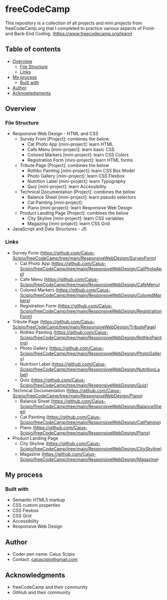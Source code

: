 # freeCodeCamp
This repository is a collection of all projects and mini projects from freeCodeCamp.org that I completed to practice various aspects of Front- and Back-End Coding.
(https://www.freecodecamp.org/learn)

## Table of contents

- [Overview](#overview)
  - [File Structure](#file-structure)
  - [Links](#links)
- [My process](#my-process)
  - [Built with](#built-with)
- [Author](#author)
- [Acknowledgments](#acknowledgments)

## Overview

### File Structure

  - Responsive Web Design - HTML and CSS
    - Survey From [Project]: combines the below
      - Cat Photo App [mini-project]: learn HTML
      - Cafe Menu [mini-project]: learn basic CSS
      - Colored Markers [mini-project]: learn CSS Colors
      - Registration Form [mini-project]: learn HTML forms
    - Tribute Page [Project]: combines the below
      - Rothko Painting [mini-project]: learn CSS Box Model
      - Photo Gallery [mini-project]: learn CSS Flexbox
      - Nutrition Label [mini-project]: learn Typography
      - Quiz [mini-project]: learn Accessibility
    - Technical Documentation [Project]: combines the below
      - Balance Sheet [mini-project]: learn pseudo selectors
      - Cat Painting [mini-project]:
      - Piano [mini-project]: learn Responsive Web Design
    - Product Landing Page [Project]: combines the below
      - City Skyline [mini-project]: learn CSS variables
      - Magazing [mini-project]: learn CSS Grid
  - JavaScript and Data Structures - JS

### Links
  - Survey Form (https://github.com/Caius-Scipio/freeCodeCamp/tree/main/ResponsiveWebDesign/SurveyForm)
    - Cat Photo App (https://github.com/Caius-Scipio/freeCodeCamp/tree/main/ResponsiveWebDesign/CatPhotoApp)
    - Cafe Menu (https://github.com/Caius-Scipio/freeCodeCamp/tree/main/ResponsiveWebDesign/CafeMenu)
    - Colored Markers (https://github.com/Caius-Scipio/freeCodeCamp/tree/main/ResponsiveWebDesign/ColoredMarkers)
    - Registration Form (https://github.com/Caius-Scipio/freeCodeCamp/tree/main/ResponsiveWebDesign/RegistrationForm)
  - Tribute Page (https://github.com/Caius-Scipio/freeCodeCamp/tree/main/ResponsiveWebDesign/TributePage)
    - Rothko Painting (https://github.com/Caius-Scipio/freeCodeCamp/tree/main/ResponsiveWebDesign/RothkoPainting)
    - Photo Gallery (https://github.com/Caius-Scipio/freeCodeCamp/tree/main/ResponsiveWebDesign/PhotoGallery)
    - Nutrition Label (https://github.com/Caius-Scipio/freeCodeCamp/tree/main/ResponsiveWebDesign/NutritionLabel)
    - Quiz (https://github.com/Caius-Scipio/freeCodeCamp/tree/main/ResponsiveWebDesign/Quiz)
  - Technical Documentation (https://github.com/Caius-Scipio/freeCodeCamp/tree/main/ResponsiveWebDesign/Piano)
    - Balance Sheet (https://github.com/Caius-Scipio/freeCodeCamp/tree/main/ResponsiveWebDesign/BalanceSheet)
    - Cat Painting (https://github.com/Caius-Scipio/freeCodeCamp/tree/main/ResponsiveWebDesign/CatPaining)
    - Piano (https://github.com/Caius-Scipio/freeCodeCamp/tree/main/ResponsiveWebDesign/Piano)
  - Product Landing Page
    - City Skyline (https://github.com/Caius-Scipio/freeCodeCamp/tree/main/ResponsiveWebDesign/CitySkyline)
    - Magazine (https://github.com/Caius-Scipio/freeCodeCamp/tree/main/ResponsiveWebDesign/Magazine)


## My process

### Built with

- Semantic HTML5 markup
- CSS custom properties
- CSS Flexbox
- CSS Grid
- Accessibility
- Responsive Web Design

## Author

- Coder pen name: Caius Scipio
- Contact: caiuscipio@gmail.com

## Acknowledgments

- freeCodeCamp and their community
- GitHub and their community